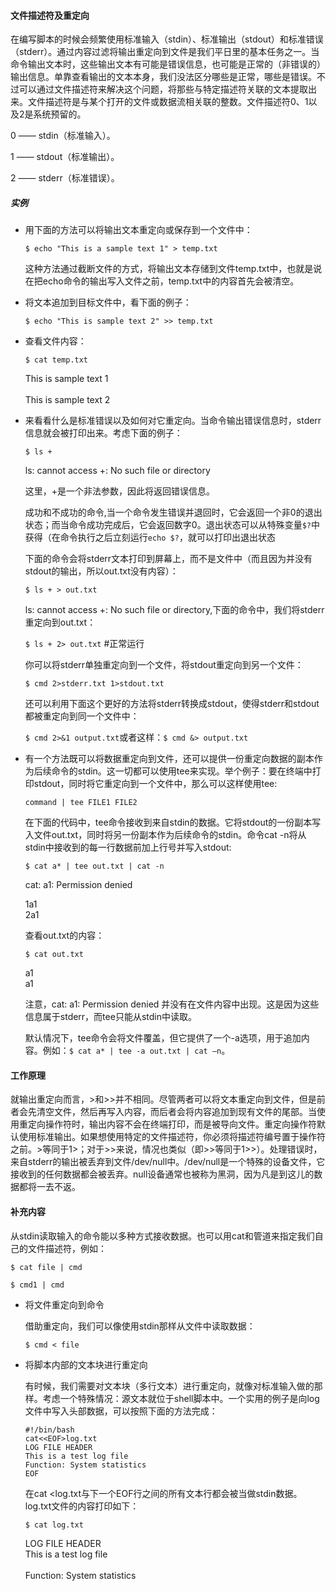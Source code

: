 #### 文件描述符及重定向

在编写脚本的时候会频繁使用标准输入（stdin）、标准输出（stdout）和标准错误（stderr）。通过内容过滤将输出重定向到文件是我们平日里的基本任务之一。当命令输出文本时，这些输出文本有可能是错误信息，也可能是正常的（非错误的）输出信息。单靠查看输出的文本本身，我们没法区分哪些是正常，哪些是错误。不过可以通过文件描述符来解决这个问题，将那些与特定描述符关联的文本提取出来。文件描述符是与某个打开的文件或数据流相关联的整数。文件描述符0、1以及2是系统预留的。

  0 —— stdin（标准输入）。

  1 —— stdout（标准输出）。

  2 —— stderr（标准错误）。

##### 实例

- 用下面的方法可以将输出文本重定向或保存到一个文件中：

  ```$ echo "This is a sample text 1" > temp.txt```

  这种方法通过截断文件的方式，将输出文本存储到文件temp.txt中，也就是说在把echo命令的输出写入文件之前，temp.txt中的内容首先会被清空。
- 将文本追加到目标文件中，看下面的例子：

  ```$ echo "This is sample text 2" >> temp.txt```
- 查看文件内容：

  ```$ cat temp.txt```

  This is sample text 1</br><br>
  This is sample text 2</br>
- 来看看什么是标准错误以及如何对它重定向。当命令输出错误信息时，stderr信息就会被打印出来。考虑下面的例子：

  ```$ ls +```

  ls: cannot access +: No such file or directory

  这里，+是一个非法参数，因此将返回错误信息。

  成功和不成功的命令,当一个命令发生错误并退回时，它会返回一个非0的退出状态；而当命令成功完成后，它会返回数字0。退出状态可以从特殊变量```$?```中获得（在命令执行之后立刻运行```echo $?```，就可以打印出退出状态

  下面的命令会将stderr文本打印到屏幕上，而不是文件中（而且因为并没有stdout的输出，所以out.txt没有内容）：

  ```$ ls + > out.txt```

  ls: cannot access +: No such file or directory,下面的命令中，我们将stderr重定向到out.txt：

  ```$ ls + 2> out.txt``` #正常运行

  你可以将stderr单独重定向到一个文件，将stdout重定向到另一个文件：

  ```$ cmd 2>stderr.txt 1>stdout.txt```

  还可以利用下面这个更好的方法将stderr转换成stdout，使得stderr和stdout都被重定向到同一个文件中：

  ```$ cmd 2>&1 output.txt```或者这样：```$ cmd &> output.txt```
- 有一个方法既可以将数据重定向到文件，还可以提供一份重定向数据的副本作为后续命令的stdin。这一切都可以使用tee来实现。举个例子：要在终端中打印stdout，同时将它重定向到一个文件中，那么可以这样使用tee:

  ```command | tee FILE1 FILE2```

  在下面的代码中，tee命令接收到来自stdin的数据。它将stdout的一份副本写入文件out.txt，同时将另一份副本作为后续命令的stdin。命令cat -n将从stdin中接收到的每一行数据前加上行号并写入stdout:

  ```$ cat a* | tee out.txt | cat -n```

  cat: a1: Permission denied

  1a1<br>
  2a1</br>

  查看out.txt的内容：

  ```$ cat out.txt```

  a1<br>
  a1</br>

  注意，cat: a1: Permission denied 并没有在文件内容中出现。这是因为这些信息属于stderr，而tee只能从stdin中读取。

  默认情况下，tee命令会将文件覆盖，但它提供了一个-a选项，用于追加内容。例如：```$ cat a* | tee -a out.txt | cat –n```。

#### 工作原理
就输出重定向而言，>和>>并不相同。尽管两者可以将文本重定向到文件，但是前者会先清空文件，然后再写入内容，而后者会将内容追加到现有文件的尾部。当使用重定向操作符时，输出内容不会在终端打印，而是被导向文件。重定向操作符默认使用标准输出。如果想使用特定的文件描述符，你必须将描述符编号置于操作符之前。>等同于1>；对于>>来说，情况也类似（即>>等同于1>>）。处理错误时，来自stderr的输出被丢弃到文件/dev/null中。/dev/null是一个特殊的设备文件，它接收到的任何数据都会被丢弃。null设备通常也被称为黑洞，因为凡是到这儿的数据都将一去不返。

#### 补充内容
从stdin读取输入的命令能以多种方式接收数据。也可以用cat和管道来指定我们自己的文件描述符，例如：

```$ cat file | cmd```

```$ cmd1 | cmd```

- 将文件重定向到命令

  借助重定向，我们可以像使用stdin那样从文件中读取数据：

  ```$ cmd < file```
- 将脚本内部的文本块进行重定向

  有时候，我们需要对文本块（多行文本）进行重定向，就像对标准输入做的那样。考虑一个特殊情况：源文本就位于shell脚本中。一个实用的例子是向log文件中写入头部数据，可以按照下面的方法完成：

  ```
  #!/bin/bash
  cat<<EOF>log.txt
  LOG FILE HEADER
  This is a test log file
  Function: System statistics
  EOF
  ```
  在cat <<EOF>log.txt与下一个EOF行之间的所有文本行都会被当做stdin数据。log.txt文件的内容打印如下：

  ```$ cat log.txt```

  LOG FILE HEADER<br>
  This is a test log file</br><br>
  Function: System statistics</br>

